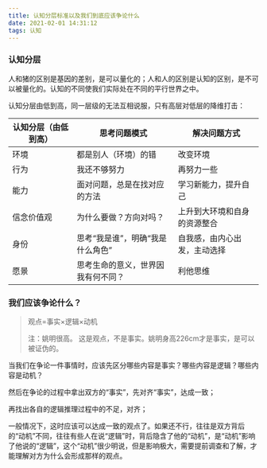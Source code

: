 ```yaml
---
title: 认知分层标准以及我们到底应该争论什么
date: 2021-02-01 14:31:12
tags: 认知
---
```




### 认知分层

人和猪的区别是基因的差别，是可以量化的；人和人的区别是认知的区别，是不可以被量化的。认知的不同使我们实际处在不同的平行世界之中。

认知分层由低到高，同一层级的无法互相说服，只有高层对低层的降维打击：

| 认知分层（由低到高） | 思考问题模式                       | 解决问题方式                 |
| -------------------- | ---------------------------------- | ---------------------------- |
| 环境                 | 都是别人（环境）的错               | 改变环境                     |
| 行为                 | 我还不够努力                       | 再努力一些                   |
| 能力                 | 面对问题，总是在找对应的方法       | 学习新能力，提升自己         |
| 信念价值观           | 为什么要做？方向对吗？             | 上升到大环境和自身的资源整合 |
| 身份                 | 思考“我是谁”，明确“我是什么角色”   | 自我感，由内心出发，主动选择 |
| 愿景                 | 思考生命的意义，世界因我有何不同？ | 利他思维                     |

<!--more -->

### 我们应该争论什么？

> 观点=事实×逻辑×动机
>
> 注：姚明很高。 这是观点，不是事实。姚明身高226cm才是事实，是可以被证伪的。



当我们在争论一件事情时，应该先区分哪些内容是事实？哪些内容是逻辑？哪些内容是动机？

然后在争论的过程中拿出双方的“事实”，先对齐“事实”，达成一致；

再找出各自的逻辑推理过程中的不足，对齐；

一般情况下，这时应该可以达成一致的观点了。如果还不行，往往是双方背后的“动机”不同，往往有些人在说“逻辑”时，背后隐含了他的“动机”，是“动机”影响了他说的“逻辑”，这个“动机”很少明说，但是影响极大，需要提前调查和了解，才能理解对方为什么会形成那样的观点。